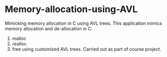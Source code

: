 # Memory-allocation-using-AVL
Mimicking memory allocation in C using AVL trees.
This application mimics memory allocation and de-allocation in C:
1. malloc
2. realloc
3. free
using customized AVL trees. Carried out as part of course project.

